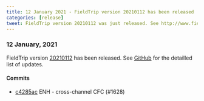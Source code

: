 ```yaml
---
title: 12 January 2021 - FieldTrip version 20210112 has been released
categories: [release]
tweet: FieldTrip version 20210112 was just released. See http://www.fieldtriptoolbox.org/#12-january-2021
---
```


### 12 January, 2021

FieldTrip version [20210112](http://github.com/fieldtrip/fieldtrip/releases/tag/20210112) has been released.
See [GitHub](https://github.com/fieldtrip/fieldtrip/compare/20210111...20210112) for the detailled list of updates.

#### Commits

- [c4285ac](http://github.com/fieldtrip/fieldtrip/commit/c4285ac) ENH - cross-channel CFC (#1628)
